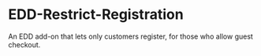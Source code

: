 # EDD-Restrict-Registration
An EDD add-on that lets only customers register, for those who allow guest checkout.
